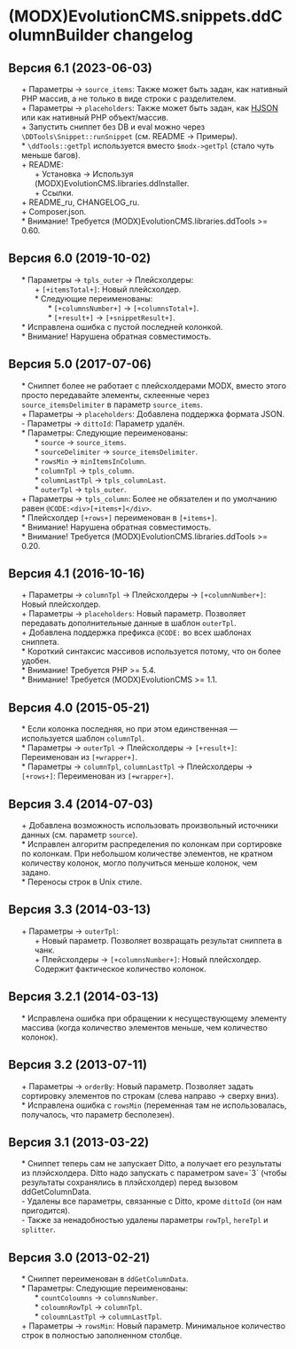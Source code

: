 # (MODX)EvolutionCMS.snippets.ddColumnBuilder changelog


## Версия 6.1 (2023-06-03)
* \+ Параметры → `source_items`: Также может быть задан, как нативный PHP массив, а не только в виде строки с разделителем.
* \+ Параметры → `placeholders`: Также может быть задан, как [HJSON](https://hjson.github.io/) или как нативный PHP объект/массив.
* \+ Запустить сниппет без DB и eval можно через `\DDTools\Snippet::runSnippet` (см. README → Примеры).
* \* `\ddTools::getTpl` используется вместо `$modx->getTpl` (стало чуть меньше багов).
* \+ README:
	* \+ Установка → Используя (MODX)EvolutionCMS.libraries.ddInstaller.
	* \+ Ссылки.
* \+ README_ru, CHANGELOG_ru.
* \+ Composer.json.
* \* Внимание! Требуется (MODX)EvolutionCMS.libraries.ddTools >= 0.60.


## Версия 6.0 (2019-10-02)
* \* Параметры → `tpls_outer` → Плейсхолдеры:
	* \+ `[+itemsTotal+]`: Новый плейсхолдер.
	* \* Следующие переименованы:
		* \* `[+columnsNumber+]` → `[+columnsTotal+]`.
		* \* `[+result+]` → `[+snippetResult+]`.
* \* Исправлена ошибка с пустой последней колонкой.
* \* Внимание! Нарушена обратная совместимость.


## Версия 5.0 (2017-07-06)
* \* Сниппет более не работает с плейсхолдерами MODX, вместо этого просто передавайте элементы, склеенные через `source_itemsDelimiter` в параметр `source_items`.
* \+ Параметры → `placeholders`: Добавлена поддержка формата JSON.
* \- Параметры → `dittoId`: Параметр удалён.
* \* Параметры: Следующие переименованы:
	* \* `source` → `source_items`.
	* \* `sourceDelimiter` → `source_itemsDelimiter`.
	* \* `rowsMin` → `minItemsInColumn`.
	* \* `columnTpl` → `tpls_column`.
	* \* `columnLastTpl` → `tpls_columnLast`.
	* \* `outerTpl` → `tpls_outer`.
* \+ Параметры → `tpls_column`: Более не обязателен и по умолчанию равен `@CODE:<div>[+items+]</div>`.
* \* Плейсхолдер `[+rows+]` переименован в `[+items+]`.
* \* Внимание! Нарушена обратная совместимость.
* \* Внимание! Требуется (MODX)EvolutionCMS.libraries.ddTools >= 0.20.


## Версия 4.1 (2016-10-16)
* \+ Параметры → `columnTpl` → Плейсхолдеры → `[+columnNumber+]`: Новый плейсхолдер.
* \+ Параметры → `placeholders`: Новый параметр. Позволяет передавать дополнительные данные в шаблон `outerTpl`.
* \+ Добавлена поддержка префикса `@CODE:` во всех шаблонах сниппета.
* \* Короткий синтаксис массивов используется потому, что он более удобен.
* \* Внимание! Требуется PHP >= 5.4.
* \* Внимание! Требуется (MODX)EvolutionCMS >= 1.1.


## Версия 4.0 (2015-05-21)
* \* Если колонка последняя, но при этом единственная — используется шаблон `columnTpl`.
* \* Параметры → `outerTpl` → Плейсхолдеры → `[+result+]`: Переименован из `[+wrapper+]`.
* \* Параметры → `columnTpl`, `columnLastTpl` → Плейсхолдеры → `[+rows+]`: Переименован из `[+wrapper+]`.


## Версия 3.4 (2014-07-03)
* \+ Добавлена возможность использовать произвольный источники данных (см. параметр `source`).
* \* Исправлен алгоритм распределения по колонкам при сортировке по колонкам. При небольшом количестве элементов, не кратном количеству колонок, могло получиться меньше колонок, чем задано.
* \* Переносы строк в Unix стиле.


## Версия 3.3 (2014-03-13)
* \+ Параметры → `outerTpl`:
	* \+ Новый параметр. Позволяет возвращать результат сниппета в чанк.
	* \+ Плейсхолдеры → `[+columnsNumber+]`: Новый плейсхолдер. Содержит фактическое количество колонок.


## Версия 3.2.1 (2014-03-13)
* \* Исправлена ошибка при обращении к несуществующему элементу массива (когда количество элементов меньше, чем количество колонок).


## Версия 3.2 (2013-07-11)
* \+ Параметры → `orderBy`: Новый параметр. Позволяет задать сортировку элементов по строкам (слева направо → сверху вниз).
* \* Исправлена ошибка с `rowsMin` (переменная там не использовалась, получалось, что параметр бесполезен).


## Версия 3.1 (2013-03-22)
* \* Сниппет теперь сам не запускает Ditto, а получает его результаты из плэйсхолдера. Ditto надо запускать с параметром save=\`3\` (чтобы результаты сохранялись в плэйсхолдер) перед вызовом ddGetColumnData.
* \- Удалены все параметры, связанные с Ditto, кроме `dittoId` (он нам пригодится).
* \- Также за ненадобностью удалены параметры `rowTpl`, `hereTpl` и `splitter`.


## Версия 3.0 (2013-02-21)
* \* Сниппет переименован в `ddGetColumnData`.
* \* Параметры: Следующие переименованы:
	* \* `countColoumns` → `columnsNumber`.
	* \* `coloumnRowTpl` → `columnTpl`.
	* \* `coloumnLastTpl` → `columnLastTpl`.
* \+ Параметры → `rowsMin`: Новый параметр. Минимальное количество строк в полностью заполненном столбце.


<link rel="stylesheet" type="text/css" href="https://raw.githack.com/DivanDesign/CSS.ddMarkdown/master/style.min.css" />
<style>ul{list-style:none;}</style>